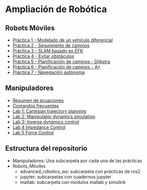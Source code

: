 # Ampliación de Robótica 

## Robots Móviles

- [Práctica 1 - Modelado de un vehículo diferencial](Robots_Móviles/P1/Memoria_Práctica_1.ipynb)
- [Práctica 2 - Seguimiento de caminos](Robots_Móviles/P2/Memoria_Práctica_2.ipynb)
- [Práctica 3 - SLAM basado en EFK](Robots_Móviles/P3/Memoria_Práctica_3.ipynb)
- [Práctica 4 - Evitar obstáculos](Robots_Móviles/P4/Memoria_Práctica_4.ipynb)
- [Práctica 5 - Planificación de caminos - Dijkstra](Robots_Móviles/P5/Memoria_Práctica_5.ipynb)
- [Práctica 6 - Planificación de caminos - A*](Robots_Móviles/P6/Memoria_Práctica_6.ipynb)
- [Práctica 7 - Navegación autónoma](Robots_Móviles/P7/Memoria_Práctica_7.ipynb)
  
## Manipuladores

- [Resumen de ecuaciones](Manipuladores/jupyter/Ecuaciones.ipynb)
- [Comandos frecuentes](Manipuladores/jupyter/FAQ.ipynb)
- [Lab 1: Cartesian trajectory planning](Manipuladores/jupyter/lab1/lab1.ipynb)
- [Lab 2: Manipulator dynamics simulation](Manipuladores/jupyter/lab2/lab2.ipynb)
- [Lab 3: Inverse dynamics control](Manipuladores/jupyter/lab3/lab3.ipynb)
- [Lab 4 Impedance Control](Manipuladores/jupyter/lab4/lab4.ipynb)
- [Lab 5 Force Control](Manipuladores/jupyter/lab5/lab5.ipynb)

## Estructura del repositorio

- Manipuladores: Una subcarpeta por cada una de las prácticas
- Robots_Móviles
    - advanced_robotics_ws: subcarpeta con prácticas de ros2
    - jupyter: subcarpetas con cuadernos jupyter
    - matlab: subcarpeta con módulos matlab y simulink

